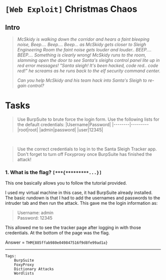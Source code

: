# `[Web Exploit]` Christmas Chaos

## Intro
>*McSkidy is walking down the corridor and hears a faint bleeping noise, Beep.... Beep.... Beep... as McSkidy gets closer to Sleigh Engineering Room the faint noise gets louder and louder.. BEEP.... BEEP.... Something is clearly wrong! McSkidy runs to the room, slamming open the door to see Santa's sleighs control panel lite up in red error messages! "Santa sleigh! It's been hacked, code red.. code red!" he screams as he runs back to the elf security command center.*
>
>*Can you help McSkidy and his team hack into Santa's Sleigh to re-gain control?*

# Tasks

>Use BurpSuite to brute force the login form.  Use the following lists for the default credentials:
>|Username|Password|
>|--------|---------
>|root|root|
>|admin|password|
>|user|12345|
<br>

>Use the correct credentials to log in to the Santa Sleigh Tracker app. Don't forget to turn off Foxyproxy once BurpSuite has finished the attack!

### 1. What is the flag? `[***{*********...}]`

This one basically allows you to follow the tutorial provided. 

I used my virtual machine in this case, it had BurpSuite already installed. The basic rundown is that I had to add the usernames and passwords to the intruder tab and then run the attack. This gave me the login information as:
>Username: admin  
>Password: 12345

This allowed me to see the tracker page after logging in with those credentials. At the bottom of the page was the flag.

Answer = `THM{885ffab980e049847516f9d8fe99ad1a}`

---
```
Tags:
    BurpSuite
    FoxyProxy
    Dictionary Attacks
    Wordlists
```
